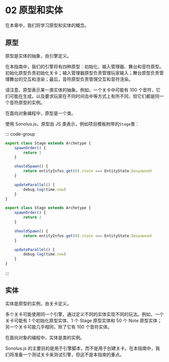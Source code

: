 # 02 原型和实体

在本章中，我们将学习原型和实体的概念。

## 原型

原型是实体的抽象，由引擎定义。

在本指南中，我们的引擎将有四种原型：初始化、输入管理器、舞台和音符原型。初始化原型负责初始化关卡；输入管理器原型负责管理玩家输入；舞台原型负责管理舞台的交互和渲染；最后，音符原型负责管理交互和音符渲染。

请注意，原型表示某一类实体的抽象。例如，一个关卡中可能有 100 个音符，它们可能在生成，以及要求玩家在不同时间击中等方式上有所不同，但它们都是同一个音符原型的实例。

在面向对象编程中，原型是一个类。

使用 Sonolus.js，原型由 JS 类表示，例如项目模板附带的`Stage`类：

::: code-group

```TypeScript
export class Stage extends Archetype {
    spawnOrder() {
        return 1
    }

    shouldSpawn() {
        return entityInfos.get(0).state === EntityState.Despawned
    }

    updateParallel() {
        debug.log(time.now)
    }
}
```

```JavaScript
export class Stage extends Archetype {
    spawnOrder() {
        return 1
    }

    shouldSpawn() {
        return entityInfos.get(0).state === EntityState.Despawned
    }

    updateParallel() {
        debug.log(time.now)
    }
}
```

:::

## 实体

实体是原型的实例，由关卡定义。

多个关卡可能使用同一个引擎，通过定义不同的实体实现不同的玩法。例如，一个关卡可能有 1 个初始化原型实体、1 个 Stage 原型实体和 50 个 Note 原型实体；另一个关卡可能几乎相同，除了它有 100 个音符实体。

在面向对象的编程中，实体是类的实例。

Sonolus.js 的主要目的是用于引擎脚本，而不是用于创建关卡。在本指南中，我们将准备一个测试关卡来测试引擎，但这不是本指南的重点。
